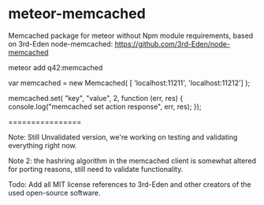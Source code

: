 meteor-memcached
================

Memcached package for meteor without Npm module requirements, based on 3rd-Eden node-memcached: https://github.com/3rd-Eden/node-memcached

  meteor add q42:memcached

  var memcached = new Memcached( [ 'localhost:11211', 'localhost:11212'] );

  memcached.set( "key", "value", 2, function (err, res) {
    console.log("memcached set action response", err, res);
  });

================

Note: Still Unvalidated version, we're working on testing and validating everything right now.

Note 2: the hashring algorithm in the memcached client is somewhat altered for porting reasons, still need to validate functionality.

Todo: Add all MIT license references to 3rd-Eden and other creators of the used open-source software.
